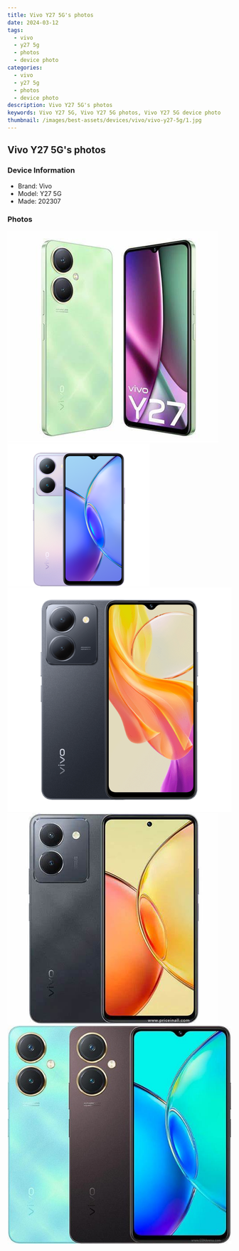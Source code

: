 ```yaml
---
title: Vivo Y27 5G's photos
date: 2024-03-12
tags: 
  - vivo
  - y27 5g
  - photos
  - device photo
categories: 
  - vivo
  - y27 5g
  - photos
  - device photo
description: Vivo Y27 5G's photos
keywords: Vivo Y27 5G, Vivo Y27 5G photos, Vivo Y27 5G device photo
thumbnail: /images/best-assets/devices/vivo/vivo-y27-5g/1.jpg
---
```


## Vivo Y27 5G's photos

### Device Information

- Brand: Vivo
- Model: Y27 5G
- Made: 202307

### Photos

![/images/best-assets/devices/vivo/vivo-y27-5g/1.jpg](/images/best-assets/devices/vivo/vivo-y27-5g/1.jpg)
![/images/best-assets/devices/vivo/vivo-y27-5g/2.jpg](/images/best-assets/devices/vivo/vivo-y27-5g/2.jpg)
![/images/best-assets/devices/vivo/vivo-y27-5g/3.jpg](/images/best-assets/devices/vivo/vivo-y27-5g/3.jpg)
![/images/best-assets/devices/vivo/vivo-y27-5g/4.jpg](/images/best-assets/devices/vivo/vivo-y27-5g/4.jpg)
![/images/best-assets/devices/vivo/vivo-y27-5g/5.jpg](/images/best-assets/devices/vivo/vivo-y27-5g/5.jpg)

